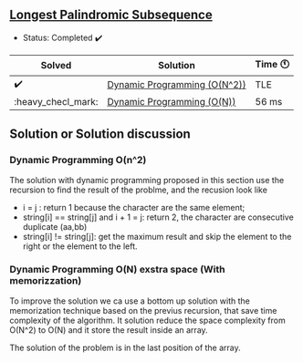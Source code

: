 ## [Longest Palindromic Subsequence](https://leetcode.com/problems/longest-palindromic-subsequence/submissions/)

- Status: Completed :heavy_check_mark:

Solved | Solution | Time :clock11: |
--- | --- | --- |
:heavy_check_mark:  | [Dynamic Programming (O(N^2))](https://leetcode.com/submissions/detail/446297759/) |  TLE  |
:heavy_checl_mark:  | [Dynamic Programming (O(N))](https://leetcode.com/submissions/detail/446302755/)    | 56 ms |

## Solution or Solution discussion

### Dynamic Programming O(n^2)

The solution with dynamic programming proposed in this section use the recursion to find the
result of the problme, and the recusion look like

- i = j : return 1 because the character are the same element;
- string[i] == string[j] and i + 1 = j: return 2, the character are consecutive duplicate (aa,bb)
- string[i] != string[j]: get the maximum result and skip the element to the right or the element to the left.

### Dynamic Programming O(N) exstra space (With memorizzation)

To improve the solution we ca use a bottom up solution with the memorization technique based on the previus recursion, that save time complexity of the algorithm. It solution reduce the space complexity from O(N^2) to O(N) and it store the result inside an array.

The solution of the problem is in the last position of the array.
